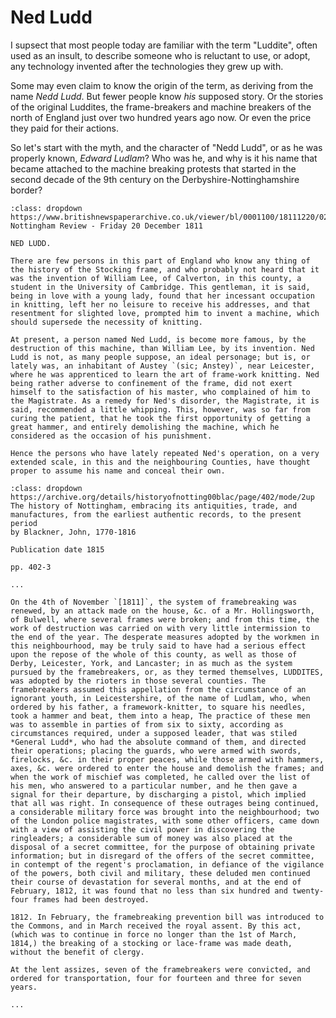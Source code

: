 # Ned Ludd

I supsect that most people today are familiar with the term "Luddite", often used as an insult, to describe someone who is reluctant to use, or adopt, any technology invented after the technologies they grew up with.

Some may even claim to know the origin of the term, as deriving from the name *Nedd Ludd*. But fewer people know *his* supposed story. Or the stories of the original Luddites, the frame-breakers and machine breakers of the north of England just over two hundred years ago now. Or even the price they paid for their actions.

So let's start with the myth, and the character of "Nedd Ludd", or as he was properly known, *Edward Ludlam*? Who was he, and why is it his name that became attached to the machine breaking protests that started in the second decade of the 9th century on the Derbyshire-Nottinghamshire border?

```{admonition} Ned Ludd, 1811
:class: dropdown
https://www.britishnewspaperarchive.co.uk/viewer/bl/0001100/18111220/022/0003
Nottingham Review - Friday 20 December 1811

NED LUDD.

There are few persons in this part of England who know any thing of the history of the Stocking frame, and who probably not heard that it was the invention of William Lee, of Calverton, in this county, a student in the University of Cambridge. This gentleman, it is said, being in love with a young lady, found that her incessant occupation in knitting, left her no leisure to receive his addresses, and that resentment for slighted love, prompted him to invent a machine, which should supersede the necessity of knitting.

At present, a person named Ned Ludd, is become more famous, by the destruction of this machine, than William Lee, by its invention. Ned Ludd is not, as many people suppose, an ideal personage; but is, or lately was, an inhabitant of Austey `(sic; Anstey)`, near Leicester, where he was apprenticed to learn the art of frame-work knitting. Ned being rather adverse to confinement of the frame, did not exert himself to the satisfaction of his master, who complained of him to the Magistrate. As a remedy for Ned's disorder, the Magistrate, it is said, recommended a little whipping. This, however, was so far from curing the patient, that he took the first opportunity of getting a great hammer, and entirely demolishing the machine, which he considered as the occasion of his punishment.

Hence the persons who have lately repeated Ned's operation, on a very extended scale, in this and the neighbouring Counties, have thought proper to assume his name and conceal their own.
```

```{admonition}
:class: dropdown
https://archive.org/details/historyofnotting00blac/page/402/mode/2up
The history of Nottingham, embracing its antiquities, trade, and manufactures, from the earliest authentic records, to the present period
by Blackner, John, 1770-1816

Publication date 1815

pp. 402-3

...

On the 4th of November `[1811]`, the system of framebreaking was renewed, by an attack made on the house, &c. of a Mr. Hollingsworth, of Bulwell, where several frames were broken; and from this time, the work of destruction was carried on with very little intermission to the end of the year. The desperate measures adopted by the workmen in this neighbourhood, may be truly said to have had a serious effect upon the repose of the whole of this county, as well as those of Derby, Leicester, York, and Lancaster; in as much as the system pursued by the framebreakers, or, as they termed themselves, LUDDITES, was adopted by the rioters in those several counties. The framebreakers assumed this appellation from the circumstance of an ignorant youth, in Leicestershire, of the name of Ludlam, who, when ordered by his father, a framework-knitter, to square his needles, took a hammer and beat, them into a heap, The practice of these men was to assemble in parties of from six to sixty, according as circumstances required, under a supposed leader, that was stiled *General Ludd*, who had the absolute command of them, and directed their operations; placing the guards, who were armed with swords, firelocks, &c. in their proper peaces, while those armed with hammers, axes, &c. were ordered to enter the house and demolish the frames; and when the work of mischief was completed, he called over the list of his men, who answered to a particular number, and he then gave a signal for their departure, by discharging a pistol, which implied that all was right. In consequence of these outrages being continued, a considerable military force was brought into the neighbourhood; two of the London police magistrates, with some other officers, came down with a view of assisting the civil power in discovering the ringleaders; a considerable sum of money was also placed at the disposal of a secret committee, for the purpose of obtaining private information; but in disregard of the offers of the secret committee, in contempt of the regent's proclamation, in defiance of the vigilance of the powers, both civil and military, these deluded men continued their course of devastation for several months, and at the end of February, 1812, it was found that no less than six hundred and twenty-four frames had been destroyed.

1812. In February, the framebreaking prevention bill was introduced to the Commons, and in March received the royal assent. By this act, (which was to continue in force no longer than the 1st of March, 1814,) the breaking of a stocking or lace-frame was made death, without the benefit of clergy.

At the lent assizes, seven of the framebreakers were convicted, and ordered for transportation, four for fourteen and three for seven years.

...
```
